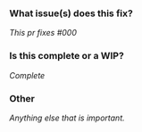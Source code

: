 ### What issue(s) does this fix?

*This pr fixes #000*

### Is this complete or a WIP?

*Complete*

### Other

*Anything else that is important.*
